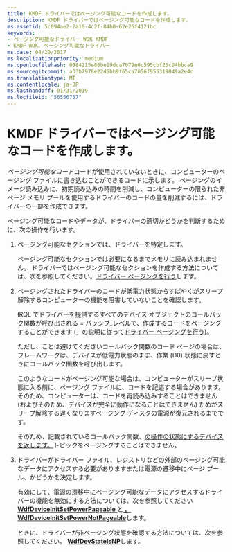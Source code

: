 ```yaml
---
title: KMDF ドライバーではページング可能なコードを作成します。
description: KMDF ドライバーではページング可能なコードを作成します。
ms.assetid: 5c694ae2-2a16-4c2f-84b0-62e26f4121bc
keywords:
- ページング可能なドライバー WDK KMDF
- KMDF WDK、ページング可能なドライバー
ms.date: 04/20/2017
ms.localizationpriority: medium
ms.openlocfilehash: 0984215e80be19dca7079e6c595cbf25c04bbca9
ms.sourcegitcommit: a33b7978e22d5bb9f65ca7056f955319049a2e4c
ms.translationtype: MT
ms.contentlocale: ja-JP
ms.lasthandoff: 01/31/2019
ms.locfileid: "56556757"
---
```

# <a name="creating-pageable-code-in-a-kmdf-driver"></a>KMDF ドライバーではページング可能なコードを作成します。


*ページング可能なコード*コードが使用されていないときに、コンピューターのページング ファイルに書き込むことができるコードに示します。 ページングのイメージ読み込みに、初期読み込みの時間を削減し、コンピューターの限られた非ページ メモリ プールを使用するドライバーのコードの量を削減するには、ドライバーの一部を作成できます。

ページング可能なコードやデータが、ドライバーの適切かどうかを判断するために、次の操作を行います。

1.  ページング可能なセクションでは、ドライバーを特定します。

    ページング可能なセクションでは必要になるまでメモリに読み込まれません。 ドライバーではページング可能なセクションを作成する方法については、次を参照してください。[ドライバー ページングを行う](https://msdn.microsoft.com/library/windows/hardware/ff554346)します。

2.  ページングされたドライバーのコードが低電力状態からすばやくがスリープ解除するコンピューターの機能を阻害していないことを確認します。

    IRQL でドライバーを提供するすべてのデバイス オブジェクトのコールバック関数が呼び出される = パッシブ\_レベルで、作成するコードをページングすることができます (」の説明に従って[ドライバー ページングを行う](https://msdn.microsoft.com/library/windows/hardware/ff554346))。

    ただし、ことは避けてくださいコールバック関数のコード ページの場合は、フレームワークは、デバイスが低電力状態のまま、作業 (D0) 状態に戻すときにコールバック関数を呼び出します。

    このようなコードがページング可能な場合は、コンピューターがスリープ状態に入る前に、ページング ファイルに、コードを記述する場合があります。 そのため、コンピューターは、コードを再読み込みすることはできません (およびそのため、デバイスが完全に動作になることはできません) ためがスリープ解除する遅くなりますページング ディスクの電源が復元されるまでです。

    そのため、記載されているコールバック関数、[の操作の状態にするデバイスを返します。](a-device-returns-to-its-working-state.md)トピックをページングすることはできません。

3.  ドライバーがドライバー ファイル、レジストリなどの外部のページング可能なデータにアクセスする必要がありますまたは電源の遷移中にページ プール、かどうかを決定します。

    有効にして、電源の遷移中にページング可能なデータにアクセスするドライバーの機能を無効にする方法については、次を参照してください[ **WdfDeviceInitSetPowerPageable** ](https://msdn.microsoft.com/library/windows/hardware/ff546766)と[  **。WdfDeviceInitSetPowerNotPageable**](https://msdn.microsoft.com/library/windows/hardware/ff546147)します。

    ときに、ドライバーが非ページング状態を確認する方法については、次を参照してください。 [ **WdfDevStateIsNP**](https://msdn.microsoft.com/library/windows/hardware/ff546958)します。

 

 





